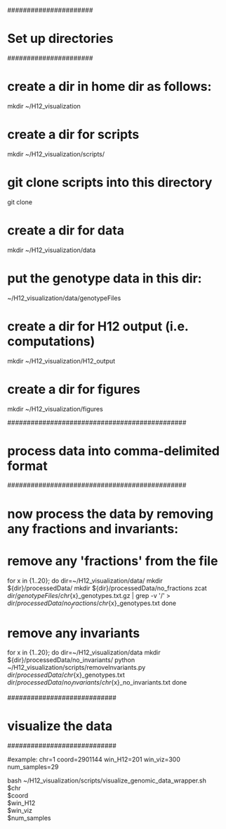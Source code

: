 ######################
# Set up directories #
######################

# create a dir in home dir as follows:
mkdir ~/H12_visualization

# create a dir for scripts
mkdir ~/H12_visualization/scripts/
# git clone scripts into this directory
git clone 

# create a dir for data
mkdir ~/H12_visualization/data
# put the genotype data in this dir:
~/H12_visualization/data/genotypeFiles

# create a dir for H12 output (i.e. computations)
mkdir ~/H12_visualization/H12_output

# create a dir for figures
mkdir ~/H12_visualization/figures

##############################################
# process data into comma-delimited format   #
##############################################

# now process the data by removing any fractions and invariants:
# remove any 'fractions' from the file
for x in {1..20}; do
    dir=~/H12_visualization/data/
    mkdir ${dir}/processedData/
    mkdir ${dir}/processedData/no_fractions
    zcat ${dir}/genotypeFiles/chr${x}_genotypes.txt.gz | grep -v '/' > ${dir}/processedData/no_fractions/chr${x}_genotypes.txt 
done

# remove any invariants
for x in {1..20}; do
    dir=~/H12_visualization/data
    mkdir ${dir}/processedData/no_invariants/
    python ~/H12_visualization/scripts/removeInvariants.py ${dir}/processedData/chr${x}_genotypes.txt ${dir}/processedData/no_invariants/chr${x}_no_invariants.txt 
done

############################
# visualize the data       #
############################

#example:
chr=1
coord=2901144
win_H12=201
win_viz=300
num_samples=29

bash ~/H12_visualization/scripts/visualize_genomic_data_wrapper.sh \
    $chr \
    $coord \
    $win_H12 \
    $win_viz \
    $num_samples
